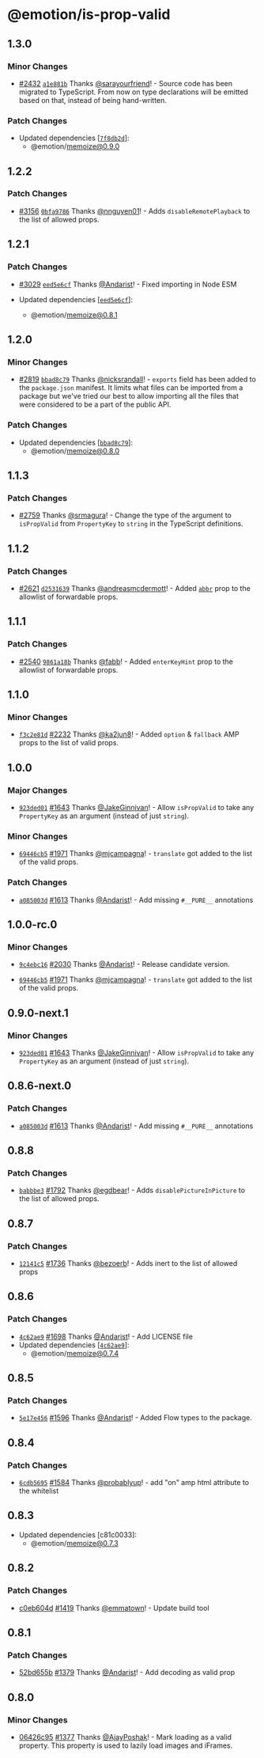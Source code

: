 # @emotion/is-prop-valid

## 1.3.0

### Minor Changes

- [#2432](https://github.com/emotion-js/emotion/pull/2432) [`a1e881b`](https://github.com/emotion-js/emotion/commit/a1e881b7dffdfa69f5ff32a708a25213b711bd15) Thanks [@sarayourfriend](https://github.com/sarayourfriend)! - Source code has been migrated to TypeScript. From now on type declarations will be emitted based on that, instead of being hand-written.

### Patch Changes

- Updated dependencies [[`7f8db2d`](https://github.com/emotion-js/emotion/commit/7f8db2d7a900bb34995db66084a99d512811e33d)]:
  - @emotion/memoize@0.9.0

## 1.2.2

### Patch Changes

- [#3156](https://github.com/emotion-js/emotion/pull/3156) [`0bfa9786`](https://github.com/emotion-js/emotion/commit/0bfa97860d768905c88edcafac6e2554565352f8) Thanks [@nnguyen01](https://github.com/nnguyen01)! - Adds `disableRemotePlayback` to the list of allowed props.

## 1.2.1

### Patch Changes

- [#3029](https://github.com/emotion-js/emotion/pull/3029) [`eed5e6cf`](https://github.com/emotion-js/emotion/commit/eed5e6cf00f94f3011b93825ccce43cb2270c247) Thanks [@Andarist](https://github.com/Andarist)! - Fixed importing in Node ESM

- Updated dependencies [[`eed5e6cf`](https://github.com/emotion-js/emotion/commit/eed5e6cf00f94f3011b93825ccce43cb2270c247)]:
  - @emotion/memoize@0.8.1

## 1.2.0

### Minor Changes

- [#2819](https://github.com/emotion-js/emotion/pull/2819) [`bbad8c79`](https://github.com/emotion-js/emotion/commit/bbad8c79937f8dfd5d93bf485c1e9ec44124d228) Thanks [@nicksrandall](https://github.com/nicksrandall)! - `exports` field has been added to the `package.json` manifest. It limits what files can be imported from a package but we've tried our best to allow importing all the files that were considered to be a part of the public API.

### Patch Changes

- Updated dependencies [[`bbad8c79`](https://github.com/emotion-js/emotion/commit/bbad8c79937f8dfd5d93bf485c1e9ec44124d228)]:
  - @emotion/memoize@0.8.0

## 1.1.3

### Patch Changes

- [#2759](https://github.com/emotion-js/emotion/pull/2759) Thanks [@srmagura](https://github.com/srmagura)! - Change the type of the argument to `isPropValid` from `PropertyKey` to `string` in the TypeScript definitions.

## 1.1.2

### Patch Changes

- [#2621](https://github.com/emotion-js/emotion/pull/2621) [`d2531639`](https://github.com/emotion-js/emotion/commit/d25316393639232df16ba836b407e3678eea5e4d) Thanks [@andreasmcdermott](https://github.com/andreasmcdermott)! - Added [`abbr`](https://developer.mozilla.org/en-US/docs/Web/HTML/Element/th#attr-abbr) prop to the allowlist of forwardable props.

## 1.1.1

### Patch Changes

- [#2540](https://github.com/emotion-js/emotion/pull/2540) [`9861a18b`](https://github.com/emotion-js/emotion/commit/9861a18bbf4a9480fad7f21a833ddfcf814cc893) Thanks [@fabb](https://github.com/fabb)! - Added `enterKeyHint` prop to the allowlist of forwardable props.

## 1.1.0

### Minor Changes

- [`f3c2e81d`](https://github.com/emotion-js/emotion/commit/f3c2e81d10b63811ebbc6c5b11fa3553a2605f44) [#2232](https://github.com/emotion-js/emotion/pull/2232) Thanks [@ka2jun8](https://github.com/ka2jun8)! - Added `option` & `fallback` AMP props to the list of valid props.

## 1.0.0

### Major Changes

- [`923ded01`](https://github.com/emotion-js/emotion/commit/923ded01e2399a242206d590f6646f13aba110e4) [#1643](https://github.com/emotion-js/emotion/pull/1643) Thanks [@JakeGinnivan](https://github.com/JakeGinnivan)! - Allow `isPropValid` to take any `PropertyKey` as an argument (instead of just `string`).

### Minor Changes

- [`69446cb5`](https://github.com/emotion-js/emotion/commit/69446cb5bfb644beb877a1edb00ee46c014636d5) [#1971](https://github.com/emotion-js/emotion/pull/1971) Thanks [@mjcampagna](https://github.com/mjcampagna)! - `translate` got added to the list of the valid props.

### Patch Changes

- [`a085003d`](https://github.com/emotion-js/emotion/commit/a085003d4c8ca284c116668d7217fb747802ed85) [#1613](https://github.com/emotion-js/emotion/pull/1613) Thanks [@Andarist](https://github.com/Andarist)! - Add missing `#__PURE__` annotations

## 1.0.0-rc.0

### Minor Changes

- [`9c4ebc16`](https://github.com/emotion-js/emotion/commit/9c4ebc160471097c5d04fb92dba3ed0df870bb63) [#2030](https://github.com/emotion-js/emotion/pull/2030) Thanks [@Andarist](https://github.com/Andarist)! - Release candidate version.

* [`69446cb5`](https://github.com/emotion-js/emotion/commit/69446cb5bfb644beb877a1edb00ee46c014636d5) [#1971](https://github.com/emotion-js/emotion/pull/1971) Thanks [@mjcampagna](https://github.com/mjcampagna)! - `translate` got added to the list of the valid props.

## 0.9.0-next.1

### Minor Changes

- [`923ded01`](https://github.com/emotion-js/emotion/commit/923ded01e2399a242206d590f6646f13aba110e4) [#1643](https://github.com/emotion-js/emotion/pull/1643) Thanks [@JakeGinnivan](https://github.com/JakeGinnivan)! - Allow `isPropValid` to take any `PropertyKey` as an argument (instead of just `string`).

## 0.8.6-next.0

### Patch Changes

- [`a085003d`](https://github.com/emotion-js/emotion/commit/a085003d4c8ca284c116668d7217fb747802ed85) [#1613](https://github.com/emotion-js/emotion/pull/1613) Thanks [@Andarist](https://github.com/Andarist)! - Add missing `#__PURE__` annotations

## 0.8.8

### Patch Changes

- [`babbbe3`](https://github.com/emotion-js/emotion/commit/babbbe36844f26f6d7041f1d3aeb47d5dfb08d8a) [#1792](https://github.com/emotion-js/emotion/pull/1792) Thanks [@egdbear](https://github.com/egdbear)! - Adds `disablePictureInPicture` to the list of allowed props.

## 0.8.7

### Patch Changes

- [`12141c5`](https://github.com/emotion-js/emotion/commit/12141c54318c0738b60bf755e033cf6e12238a02) [#1736](https://github.com/emotion-js/emotion/pull/1736) Thanks [@bezoerb](https://github.com/bezoerb)! - Adds inert to the list of allowed props

## 0.8.6

### Patch Changes

- [`4c62ae9`](https://github.com/emotion-js/emotion/commit/4c62ae9447959d438928e1a26f76f1487983c968) [#1698](https://github.com/emotion-js/emotion/pull/1698) Thanks [@Andarist](https://github.com/Andarist)! - Add LICENSE file
- Updated dependencies [[`4c62ae9`](https://github.com/emotion-js/emotion/commit/4c62ae9447959d438928e1a26f76f1487983c968)]:
  - @emotion/memoize@0.7.4

## 0.8.5

### Patch Changes

- [`5e17e456`](https://github.com/emotion-js/emotion/commit/5e17e456a66857bb3a3a5b39c9cd8f8dd89301e5) [#1596](https://github.com/emotion-js/emotion/pull/1596) Thanks [@Andarist](https://github.com/Andarist)! - Added Flow types to the package.

## 0.8.4

### Patch Changes

- [`6cdb5695`](https://github.com/emotion-js/emotion/commit/6cdb56959bc4b64d7178604f1eb64a058c2e58c2) [#1584](https://github.com/emotion-js/emotion/pull/1584) Thanks [@probablyup](https://github.com/probablyup)! - add "on" amp html attribute to the whitelist

## 0.8.3

- Updated dependencies [c81c0033]:
  - @emotion/memoize@0.7.3

## 0.8.2

### Patch Changes

- [c0eb604d](https://github.com/emotion-js/emotion/commit/c0eb604d) [#1419](https://github.com/emotion-js/emotion/pull/1419) Thanks [@emmatown](https://github.com/emmatown)! - Update build tool

## 0.8.1

### Patch Changes

- [52bd655b](https://github.com/emotion-js/emotion/commit/52bd655b) [#1379](https://github.com/emotion-js/emotion/pull/1379) Thanks [@Andarist](https://github.com/Andarist)! - Add decoding as valid prop

## 0.8.0

### Minor Changes

- [06426c95](https://github.com/emotion-js/emotion/commit/06426c95) [#1377](https://github.com/emotion-js/emotion/pull/1377) Thanks [@AjayPoshak](https://github.com/AjayPoshak)! - Mark loading as a valid property. This property is used to lazily load images and iFrames.
